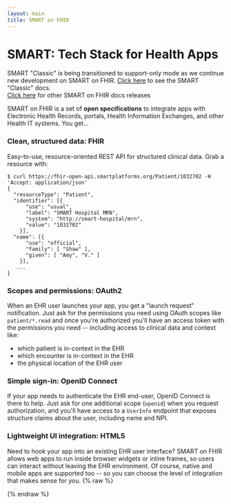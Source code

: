 ```yaml
---
layout: main
title: SMART on FHIR
---
```


# SMART: Tech Stack for Health Apps

<div class='alert alert-dismissable alert-info'>
    SMART "Classic" is being transitioned to support-only mode as we continue new
    development on SMART on FHIR. <a class="alert-link" href="http://docs-v06.smartplatforms.org">Click here</a>
    to see the SMART "Classic" docs.
</div>

<div class='alert alert-dismissable alert-info'>
    <a class="alert-link" href="{{site.baseurl}}releases/">Click here</a>
    for other SMART on FHIR docs releases
</div>

SMART on FHIR is a set of **open specifications** to integrate apps with
Electronic Health Records, portals, Health Information Exchanges, and other
Health IT systems. You get...

<h3 id="clean"> Clean, structured data:  <b>FHIR</b></h3>

Easy-to-use, resource-oriented REST API for structured clinical data. Grab a
resource with:

```
$ curl https://fhir-open-api.smartplatforms.org/Patient/1032702 -H 'Accept: application/json'
{
  "resourceType": "Patient",
  "identifier": [{
      "use": "usual",
      "label": "SMART Hospital MRN",
      "system": "http://smart-hospital/mrn",
      "value": "1032702"
    }],
  "name": [{
      "use": "official",
      "family": [ "Shaw" ],
      "given": [ "Amy", "V." ]
    }], 
   ...
}
```

<h3 id="oauth">Scopes and permissions:  <b>OAuth2</b></h3>

When an EHR user launches your app, you get a "launch request" notification.
Just ask for the permissions you need using OAuth scopes like `patient/*.read`
and once you're authorized you'll have an access token with the permissions you
need -- including access to clinical data and context like:

 * which patient is in-context in the EHR
 * which encounter is in-context in the EHR
 * the physical location of the EHR user

<h3 id="openid">Simple sign-in:  <b>OpenID Connect</b></h3>

If your app needs to authenticate the EHR end-user, OpenID Connect is there to
help. Just ask for one additional scope (`openid`) when you request
authorization, and you'll have access to a `UserInfo` endpoint that exposes
structure claims about the user, including name and NPI.

<h3 id="html">Lightweight UI integration:  <b>HTML5</b></h3>

Need to hook your app into an existing EHR user interface? SMART on FHIR allows
web apps to run inside browser widgets or inline frames, so users can interact
without leaving the EHR environment. Of course, native and mobile apps are
supported too -- so you can choose the level of integration that makes sense
for you.
{% raw %}
<!--
<example>
**An example here**
<pre>
pre
</pre>
</example>
-->
{% endraw %}
